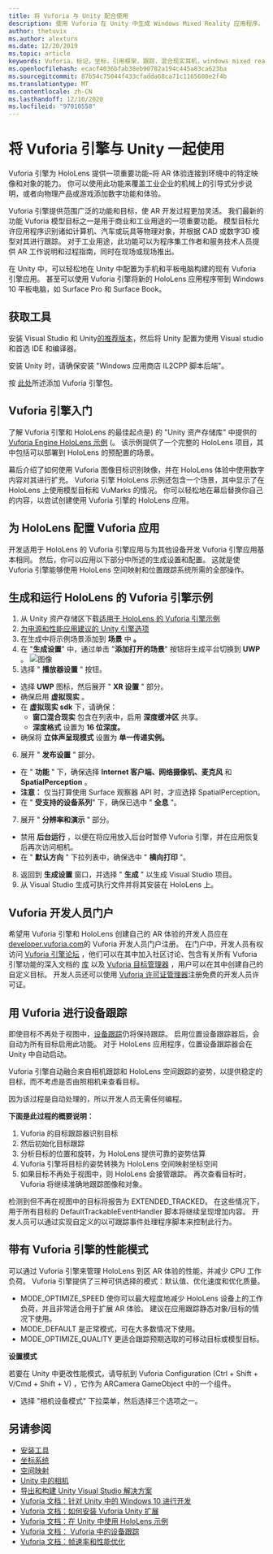 ```yaml
---
title: 将 Vuforia 与 Unity 配合使用
description: 使用 Vuforia 在 Unity 中生成 Windows Mixed Reality 应用程序。
author: thetuvix
ms.author: alexturn
ms.date: 12/20/2019
ms.topic: article
keywords: Vuforia，标记，坐标，引用框架，跟踪，混合现实耳机，windows mixed reality 耳机，虚拟现实耳机，unity，HoloLens，设备跟踪，性能模式，Vuforia 开发人员门户
ms.openlocfilehash: ecacf4036bfab38eb90782a194c445a83ca623ba
ms.sourcegitcommit: 87b54c75044f433cfadda68ca71c1165608e2f4b
ms.translationtype: MT
ms.contentlocale: zh-CN
ms.lasthandoff: 12/10/2020
ms.locfileid: "97010558"
---
```

# <a name="using-vuforia-engine-with-unity"></a>将 Vuforia 引擎与 Unity 一起使用

Vuforia 引擎为 HoloLens 提供一项重要功能–将 AR 体验连接到环境中的特定映像和对象的能力。 你可以使用此功能来覆盖工业企业的机械上的引导式分步说明，或者向物理产品或游戏添加数字功能和体验。

Vuforia 引擎提供范围广泛的功能和目标，使 AR 开发过程更加灵活。 我们最新的功能 Vuforia 模型目标之一是用于商业和工业用途的一项重要功能。 模型目标允许应用程序识别诸如计算机、汽车或玩具等物理对象，并根据 CAD 或数字3D 模型对其进行跟踪。 对于工业用途，此功能可以为程序集工作者和服务技术人员提供 AR 工作说明和过程指南，同时在现场或现场推出。

在 Unity 中，可以轻松地在 Unity 中配置为手机和平板电脑构建的现有 Vuforia 引擎应用。 甚至可以使用 Vuforia 引擎将新的 HoloLens 应用程序带到 Windows 10 平板电脑，如 Surface Pro 和 Surface Book。


## <a name="get-the-tools"></a>获取工具

安装 Visual Studio 和 Unity[的推荐版本](../install-the-tools.md)，然后将 Unity 配置为使用 Visual studio 和首选 IDE 和编译器。 

安装 Unity 时，请确保安装 "Windows 应用商店 IL2CPP 脚本后端"。

按 [此处](https://library.vuforia.com/content/vuforia-library/en/articles/Solution/vuforia-engine-package-hosting-for-unity.html)所述添加 Vuforia 引擎包。

## <a name="getting-started-with-vuforia-engine"></a>Vuforia 引擎入门

了解 Vuforia 引擎和 HoloLens 的最佳起点是) 的 "Unity 资产存储库" 中提供的 [Vuforia Engine HoloLens 示例](https://assetstore.unity.com/packages/templates/packs/vuforia-hololens-sample-101553) (。 该示例提供了一个完整的 HoloLens 项目，其中包括可以部署到 HoloLens 的预配置的场景。

幕后介绍了如何使用 Vuforia 图像目标识别映像，并在 HoloLens 体验中使用数字内容对其进行扩充。 Vuforia 引擎 HoloLens 示例还包含一个场景，其中显示了在 HoloLens 上使用模型目标和 VuMarks 的情况。 你可以轻松地在幕后替换你自己的内容，以尝试创建使用 Vuforia 引擎的 HoloLens 应用。



## <a name="configuring-a-vuforia-app-for-hololens"></a>为 HoloLens 配置 Vuforia 应用

开发适用于 HoloLens 的 Vuforia 引擎应用与为其他设备开发 Vuforia 引擎应用基本相同。 然后，你可以应用以下部分中所述的生成设置和配置。 这就是使 Vuforia 引擎能够使用 HoloLens 空间映射和位置跟踪系统所需的全部操作。

## <a name="build-and-run-the-vuforia-engine-sample-for-hololens"></a>生成和运行 HoloLens 的 Vuforia 引擎示例
1.  从 Unity 资产存储区下载[适用于 HoloLens 的 Vuforia 引擎示例](https://assetstore.unity.com/packages/templates/packs/vuforia-hololens-sample-101553)
2.  [为电源和性能应用建议的 Unity 引擎选项](performance-recommendations-for-unity.md)
3.  在生成中将示例场景添加到 **场景** 中 **。**
4.  在 "**生成设置**" 中，通过单击 "**添加打开的场景**" 按钮将生成平台切换到 **UWP** 。
![图像](https://user-images.githubusercontent.com/45470042/89573103-173daa80-d7f8-11ea-9284-931a7b6c913d.png)
5.  选择 " **播放器设置** " 按钮。  
   * 选择 **UWP** 图标，然后展开 " **XR 设置** " 部分。
   * 确保启用 **虚拟现实** 。    
   * 在 **虚拟现实 sdk** 下，请确保：
     * **窗口混合现实** 包含在列表中，启用 **深度缓冲区** 共享。 
     * **深度格式** 设置为 **16 位深度。** 
   * 确保将 **立体声呈现模式** 设置为 **单一传递实例。**
6.  展开 " **发布设置** " 部分。
   * 在 " **功能** " 下，确保选择 **Internet 客户端、网络摄像机、麦克风** 和 **SpatialPerception** 。
   * **注意：** 仅当打算使用 Surface 观察器 API 时，才应选择 SpatialPerception。
   * 在 " **受支持的设备系列**" 下，确保已选中 " **全息** "。 
7.  展开 " **分辨率和演示** " 部分。
   * 禁用 **后台运行** ，以便在将应用放入后台时暂停 Vuforia 引擎，并在应用恢复后再次访问相机。 
   * 在 " **默认方向** " 下拉列表中，确保选中 " **横向打印** "。
8.  返回到 **生成设置** 窗口，并选择 " **生成** " 以生成 Visual Studio 项目。
9.  从 Visual Studio 生成可执行文件并将其安装在 HoloLens 上。

## <a name="the-vuforia-developer-portal"></a>Vuforia 开发人员门户

希望用 Vuforia 引擎和 HoloLens 创建自己的 AR 体验的开发人员应在 [developer.vuforia.com](https://developer.vuforia.com/)的 Vuforia 开发人员门户注册。 在门户中，开发人员有权访问 [Vuforia 引擎论坛](https://developer.vuforia.com/forum) ，他们可以在其中加入社区讨论、包含有关所有 Vuforia 引擎功能的深入文档的 [库](https://library.vuforia.com/) 以及 [Vuforia 目标管理器](https://developer.vuforia.com/target-manager) ，用户可以在其中创建自己的自定义目标。 开发人员还可以使用 [Vuforia 许可证管理器](https://developer.vuforia.com/license-manager)注册免费的开发人员许可证。

## <a name="device-tracking-with-vuforia"></a>用 Vuforia 进行设备跟踪

即使目标不再处于视图中，[设备跟踪](https://library.vuforia.com/features/environments/device-tracker-overview.html)仍将保持跟踪。 启用位置设备跟踪器后，会自动为所有目标启用此功能。 对于 HoloLens 应用程序，位置设备跟踪器会在 Unity 中自动启动。

Vuforia 引擎自动融合来自相机跟踪和 HoloLens 空间跟踪的姿势，以提供稳定的目标，而不考虑是否由照相机来查看目标。

因为该过程是自动处理的，所以开发人员无需任何编程。


**下面是此过程的概要说明：**
1. Vuforia 的目标跟踪器识别目标
2. 然后初始化目标跟踪
3. 分析目标的位置和旋转，为 HoloLens 提供可靠的姿势估算
4. Vuforia 引擎将目标的姿势转换为 HoloLens 空间映射坐标空间
5. 如果目标不再处于视图中，则 HoloLens 会接管跟踪。 再次查看目标时，Vuforia 将继续准确地跟踪图像和对象。

检测到但不再在视图中的目标将报告为 EXTENDED_TRACKED。 在这些情况下，用于所有目标的 DefaultTrackableEventHandler 脚本将继续呈现增加内容。 开发人员可以通过实现自定义的以可跟踪事件处理程序脚本来控制此行为。

## <a name="performance-mode-with-vuforia-engine"></a>带有 Vuforia 引擎的性能模式 

可以通过 Vuforia 引擎来管理 HoloLens 到区 AR 体验的性能，并减少 CPU 工作负荷。 Vuforia 引擎提供了三种可供选择的模式：默认值、优化速度和优化质量。 

*   MODE_OPTIMIZE_SPEED 使你可以最大程度地减少 HoloLens 设备上的工作负荷，并且非常适合用于扩展 AR 体验。 建议在应用跟踪静态对象/目标的情况下使用。
*   MODE_DEFAULT 是正常模式，可在大多数情况下使用。
*   MODE_OPTIMIZE_QUALITY 更适合跟踪预期选取的可移动目标或模型目标。

**设置模式**

若要在 Unity 中更改性能模式，请导航到 Vuforia Configuration (Ctrl + Shift + V/Cmd + Shift + V) ，它作为 ARCamera GameObject 中的一个组件。 
*   选择 "相机设备模式" 下拉菜单，然后选择三个选项之一。


## <a name="see-also"></a>另请参阅
* [安装工具](../install-the-tools.md)
* [坐标系统](../../design/coordinate-systems.md)
* [空间映射](../../design/spatial-mapping.md)
* [Unity 中的相机](camera-in-unity.md)
* [导出和构建 Unity Visual Studio 解决方案](exporting-and-building-a-unity-visual-studio-solution.md)
* [Vuforia 文档：针对 Unity 中的 Windows 10 进行开发](https://library.vuforia.com/articles/Solution/Developing-for-Windows-10-in-Unity)
* [Vuforia 文档：如何安装 Vuforia Unity 扩展](https://library.vuforia.com/articles/Solution/Installing-the-Unity-Extension)
* [Vuforia 文档：在 Unity 中使用 HoloLens 示例](https://library.vuforia.com/articles/Solution/Working-with-the-HoloLens-sample-in-Unity)
* [Vuforia 文档： Vuforia 中的设备跟踪](https://library.vuforia.com/features/environments/device-tracker-overview.html)
* [Vuforia 文档：帧速率和性能优化](https://library.vuforia.com/content/vuforia-library/en/articles/Solution/Framerate-Optimization-for-Mixed-Reality-Apps.html)
